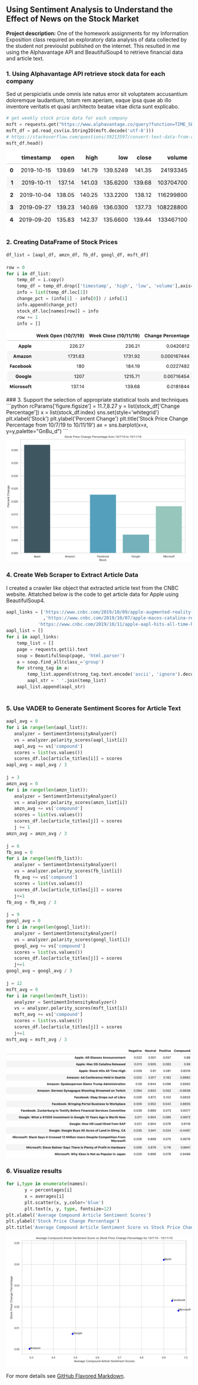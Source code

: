 ## Using Sentiment Analysis to Understand the Effect of News on the Stock Market

**Project description:** One of the homework assignments for my Information Exposition class required an exploratory data analysis of data collected by the student not previoulst published on the internet. This resulted in me using the Alphavantage API and BeautifulSoup4 to retrieve financial data and article text.

### 1. Using Alphavantage API retrieve stock data for each company 

Sed ut perspiciatis unde omnis iste natus error sit voluptatem accusantium doloremque laudantium, totam rem aperiam, eaque ipsa quae ab illo inventore veritatis et quasi architecto beatae vitae dicta sunt explicabo. 

```python
# get weekly stock price data for each company
msft = requests.get("https://www.alphavantage.co/query?function=TIME_SERIES_WEEKLY&symbol=MSFT&apikey=M5BAAOQ3PWDT935S&datatype=csv").content
msft_df = pd.read_csv(io.StringIO(msft.decode('utf-8')))
# https://stackoverflow.com/questions/39213597/convert-text-data-from-requests-object-to-dataframe-with-pandas
msft_df.head()
```
<img src="images/msft_df.png?raw=true"/>

### 2. Creating DataFrame of Stock Prices 
```python
df_list = [aapl_df, amzn_df, fb_df, googl_df, msft_df]

row = 0
for i in df_list:
    temp_df = i.copy()
    temp_df = temp_df.drop(['timestamp', 'high', 'low', 'volume'],axis=1)
    info = list(temp_df.loc[1])
    change_pct = (info[1] - info[0]) / info[1]
    info.append(change_pct)
    stock_df.loc[names[row]] = info
    row += 1
    info = []
```
<img src="images/stock_df.png?raw=true"/>
### 3. Support the selection of appropriate statistical tools and techniques
```python
rcParams['figure.figsize'] = 11.7,8.27
y = list(stock_df['Change Percentage'])
x = list(stock_df.index)
sns.set(style='whitegrid')
plt.xlabel('Stock')
plt.ylabel('Percent Change')
plt.title('Stock Price Change Percentage from 10/7/19 to 10/11/19')
ax = sns.barplot(x=x, y=y,palette="GnBu_d")
```

<img src="images/stock_graph.png?raw=true"/>


### 4. Create Web Scraper to Extract Article Data

I created a crawler like object that extracted article text from the CNBC website.
Attatched below is the code to get article data for Apple using BeautifulSoup4.
```python
aapl_links = ['https://www.cnbc.com/2019/10/09/apple-augmented-reality-glasses-to-launch-in-2020-kuo.html'
              ,'https://www.cnbc.com/2019/10/07/apple-macos-catalina-released-for-macs-whats-new-and-how-to-get-it.html',
            'https://www.cnbc.com/2019/10/11/apple-aapl-hits-all-time-high.html']
aapl_list = []
for i in aapl_links:
    temp_list = []
    page = requests.get(i).text
    soup = BeautifulSoup(page, 'html.parser')
    a = soup.find_all(class_='group')
    for strong_tag in a:
        temp_list.append(strong_tag.text.encode('ascii', 'ignore').decode("utf-8").strip().replace("\"",''))
        aapl_str = ' '.join(temp_list)
    aapl_list.append(aapl_str)
       
```
 
 ### 5. Use VADER to Generate Sentiment Scores for Article Text
 ``` python
 aapl_avg = 0 
for i in range(len(aapl_list)):
    analyzer = SentimentIntensityAnalyzer()
    vs = analyzer.polarity_scores(aapl_list[i])
    aapl_avg += vs['compound']
    scores = list(vs.values())
    scores_df.loc[article_titles[i]] = scores
aapl_avg = aapl_avg / 3

j = 3
amzn_avg = 0 
for i in range(len(amzn_list)):
    analyzer = SentimentIntensityAnalyzer()
    vs = analyzer.polarity_scores(amzn_list[i])
    amzn_avg += vs['compound']
    scores = list(vs.values())
    scores_df.loc[article_titles[j]] = scores
    j += 1
amzn_avg = amzn_avg / 3

j = 6 
fb_avg = 0
for i in range(len(fb_list)):
    analyzer = SentimentIntensityAnalyzer()
    vs = analyzer.polarity_scores(fb_list[i])
    fb_avg += vs['compound']
    scores = list(vs.values())
    scores_df.loc[article_titles[j]] = scores
    j+=1
fb_avg = fb_avg / 3

j = 9 
googl_avg = 0
for i in range(len(googl_list)):
    analyzer = SentimentIntensityAnalyzer()
    vs = analyzer.polarity_scores(googl_list[i])
    googl_avg += vs['compound']
    scores = list(vs.values())
    scores_df.loc[article_titles[j]] = scores
    j+=1
googl_avg = googl_avg / 3

j = 12
msft_avg = 0
for i in range(len(msft_list)):
    analyzer = SentimentIntensityAnalyzer()
    vs = analyzer.polarity_scores(msft_list[i])
    msft_avg += vs['compound']
    scores = list(vs.values())
    scores_df.loc[article_titles[j]] = scores
    j+=1
msft_avg = msft_avg / 3
 
 ```
 
 <img src="images/sentiment_df.png?raw=true"/>
 
 ### 6. Visualize results
 ```python
 for i,type in enumerate(names):
        y = percentages[i]
        x = averages[i]
        plt.scatter(x, y,color='blue')
        plt.text(x, y, type, fontsize=12)
plt.xlabel('Average Compound Article Sentiment Scores')
plt.ylabel('Stock Price Change Percentage')
plt.title('Average Compound Article Sentiment Score vs Stock Price Change Percentage for 10/7/19 - 10/11/19')
 
 ```
<img src="images/sentiment_graph.png?raw=true"/>




For more details see [GitHub Flavored Markdown](https://guides.github.com/features/mastering-markdown/).
